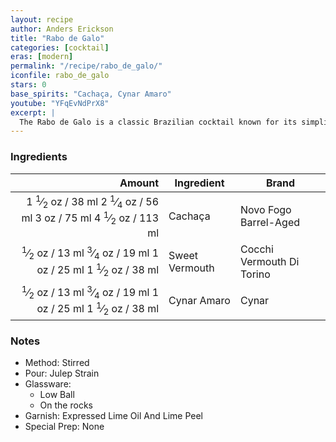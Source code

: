 ```yaml
---
layout: recipe
author: Anders Erickson
title: "Rabo de Galo"
categories: [cocktail]
eras: [modern]
permalink: "/recipe/rabo_de_galo/"
iconfile: rabo_de_galo
stars: 0
base_spirits: "Cachaça, Cynar Amaro"
youtube: "YFqEvNdPrX8"
excerpt: |
  The Rabo de Galo is a classic Brazilian cocktail known for its simplicity and bold flavors.
---
```


### Ingredients

|                                                                                                                                                                                                                                                                    Amount | Ingredient     | Brand                     |
| ------------------------------------------------------------------------------------------------------------------------------------------------------------------------------------------------------------------------------------------------------------------------: | -------------- | ------------------------- |
| <span class="onex active">1 <sup>1</sup>&frasl;<sub>2</sub> oz / 38 ml</span> <span class="onehalfx">2 <sup>1</sup>&frasl;<sub>4</sub> oz / 56 ml</span> <span class="twox">3 oz / 75 ml</span> <span class="threex">4 <sup>1</sup>&frasl;<sub>2</sub> oz / 113 ml</span> | Cachaça        | Novo Fogo Barrel-Aged     |
|    <span class="onex active"> <sup>1</sup>&frasl;<sub>2</sub> oz / 13 ml</span> <span class="onehalfx"> <sup>3</sup>&frasl;<sub>4</sub> oz / 19 ml</span> <span class="twox">1 oz / 25 ml</span> <span class="threex">1 <sup>1</sup>&frasl;<sub>2</sub> oz / 38 ml</span> | Sweet Vermouth | Cocchi Vermouth Di Torino |
|    <span class="onex active"> <sup>1</sup>&frasl;<sub>2</sub> oz / 13 ml</span> <span class="onehalfx"> <sup>3</sup>&frasl;<sub>4</sub> oz / 19 ml</span> <span class="twox">1 oz / 25 ml</span> <span class="threex">1 <sup>1</sup>&frasl;<sub>2</sub> oz / 38 ml</span> | Cynar Amaro    | Cynar                     |

### Notes

- Method: Stirred
- Pour: Julep Strain
- Glassware:
  - Low Ball
  - On the rocks
- Garnish: Expressed Lime Oil And Lime Peel
- Special Prep: None

<script type="application/ld+json">
{
  "@context": "https://schema.org",
  "@type": "Recipe",
  "author": "{{ page.author }}",
  "description": "{{ page.excerpt | strip_html | replace: '"', "'" }}",
  "image": "{%- for ingredient in site.data[page.iconfile].images.ingredient limit: 1 -%}{{ ingredient.url }}{%- endfor -%}",
  "recipeIngredient": [  "1.5 oz Cachaça ",
  "0.5 oz Sweet Vermouth",
  "0.5 oz Cynar Amaro "],
  "name": "{{ page.title }}",
  "recipeInstructions": "  {
    '@type': 'HowToStep',
    'text': '- Method: Stirred
'
  },  {
    '@type': 'HowToStep',
    'text': '- Pour: Julep Strain
'
  },  {
    '@type': 'HowToStep',
    'text': '- Glassware:
'
  },  {
    '@type': 'HowToStep',
    'text': '  - Low Ball
'
  },  {
    '@type': 'HowToStep',
    'text': '  - On the rocks
'
  },  {
    '@type': 'HowToStep',
    'text': '- Garnish: Expressed Lime Oil And Lime Peel
'
  },  {
    '@type': 'HowToStep',
    'text': '- Special Prep: None
'
  }",
  "recipeYield": "1 cocktail",
  "recipeCategory": "cocktail"
}
</script>
